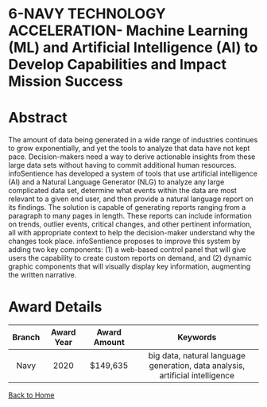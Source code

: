 
6-NAVY TECHNOLOGY ACCELERATION- Machine Learning (ML) and Artificial Intelligence (AI) to Develop Capabilities and Impact Mission Success
=========================================================================================================================================

# Abstract


The amount of data being generated in a wide range of industries continues to grow exponentially, and yet the tools to analyze that data have not kept pace. Decision-makers need a way to derive actionable insights from these large data sets without having to commit additional human resources. infoSentience has developed a system of tools that use artificial intelligence (AI) and a Natural Language Generator (NLG) to analyze any large complicated data set, determine what events within the data are most relevant to a given end user, and then provide a natural language report on its findings. The solution is capable of generating reports ranging from a paragraph to many pages in length. These reports can include information on trends, outlier events, critical changes, and other pertinent information, all with appropriate context to help the decision-maker understand why the changes took place. infoSentience proposes to improve this system by adding two key components: (1) a web-based control panel that will give users the capability to create custom reports on demand, and (2) dynamic graphic components that will visually display key information, augmenting the written narrative.  

# Award Details

|Branch|Award Year|Award Amount|Keywords|
| :---: | :---: | :---: | :---: |
|Navy|2020|$149,635|big data, natural language generation, data analysis, artificial intelligence|
  
  


[Back to Home](https://github.com/chrischow/dod_sbir_awards/Reports/JH/#2088)